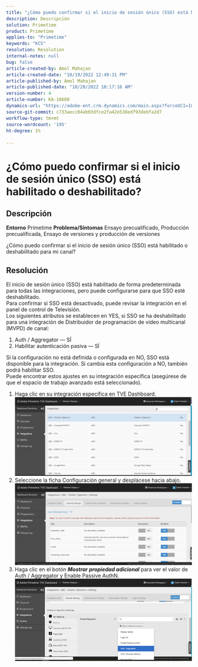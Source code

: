 ```yaml
---
title: "¿Cómo puedo confirmar si el inicio de sesión único (SSO) está habilitado o deshabilitado?"
description: Descripción
solution: Primetime
product: Primetime
applies-to: "Primetime"
keywords: "KCS"
resolution: Resolution
internal-notes: null
bug: false
article-created-by: Amol Mahajan
article-created-date: "10/19/2022 12:49:31 PM"
article-published-by: Amol Mahajan
article-published-date: "10/20/2022 10:17:16 AM"
version-number: 4
article-number: KA-16608
dynamics-url: "https://adobe-ent.crm.dynamics.com/main.aspx?forceUCI=1&pagetype=entityrecord&etn=knowledgearticle&id=e440ec74-ac4f-ed11-bba2-002248086a27"
source-git-commit: c733aecc04ab03dfce2fa42e538edf93debfa2d7
workflow-type: tm+mt
source-wordcount: '195'
ht-degree: 1%

---
```


# ¿Cómo puedo confirmar si el inicio de sesión único (SSO) está habilitado o deshabilitado?

## Descripción

<b>Entorno</b>
Primetime
<b>Problema/Síntomas</b>
Ensayo precualificado, Producción precualificada, Ensayo de versiones y producción de versiones

¿Cómo puedo confirmar si el inicio de sesión único (SSO) está habilitado o deshabilitado para mi canal?


## Resolución

El inicio de sesión único (SSO) está habilitado de forma predeterminada para todas las integraciones, pero puede configurarse para que SSO esté deshabilitado.<br>Para confirmar si SSO está desactivado, puede revisar la integración en el panel de control de Televisión.<br>Los siguientes atributos se establecen en YES, si SSO se ha deshabilitado para una integración de Distribuidor de programación de vídeo multicanal (MVPD) de canal:<br>
1. Auth / Aggregator — SÍ
2. Habilitar autenticación pasiva — SÍ

Si la configuración no está definida o configurada en NO, SSO está disponible para la integración. Si cambia esta configuración a NO, también podrá habilitar SSO.<br>Puede encontrar estos ajustes en su integración específica (asegúrese de que el espacio de trabajo avanzado está seleccionado).
1. Haga clic en su integración específica en TVE Dashboard.![](assets/6664dc8b-ff71-eb11-a812-00224809a536.png)
2. Seleccione la ficha Configuración general y desplácese hacia abajo.![](assets/ecedf1a3-ff71-eb11-a812-00224809a536.png)
3. Haga clic en el botón <b>*Mostrar propiedad adicional</b>* para ver el valor de Auth / Aggregator y Enable Passive AuthN. ![](assets/1f33e3d9-ff71-eb11-a812-00224809a536.png)

